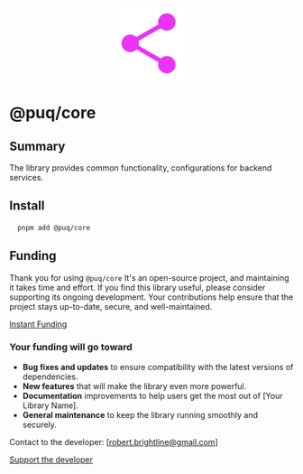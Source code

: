 <p align="center">
  <img src="https://raw.githubusercontent.com/rbrightline/puq/refs/heads/main/libs/core/favicon.png" alt="Logo" />
</p>

# @puq/core

## Summary

The library provides common functionality, configurations for backend services.

## Install

```bash
  pnpm add @puq/core
```

## Funding

Thank you for using `@puq/core` It's an open-source project, and maintaining it takes time and effort. If you find this library useful, please consider supporting its ongoing development. Your contributions help ensure that the project stays up-to-date, secure, and well-maintained.

[Instant Funding](https://cash.app/$puqlib)

### Your funding will go toward

- **Bug fixes and updates** to ensure compatibility with the latest versions of dependencies.
- **New features** that will make the library even more powerful.
- **Documentation** improvements to help users get the most out of [Your Library Name].
- **General maintenance** to keep the library running smoothly and securely.

Contact to the developer: [robert.brightline@gmail.com]

[Support the developer](https://cash.app/$puqlib)
